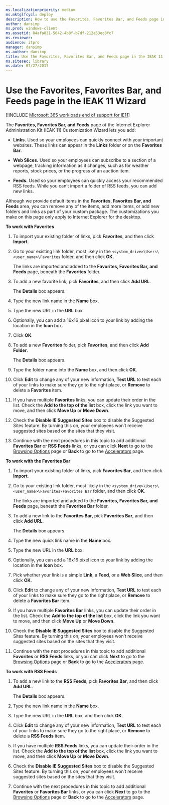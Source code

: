 ```yaml
---
ms.localizationpriority: medium
ms.mktglfcycl: deploy
description: How to use the Favorites, Favorites Bar, and Feeds page in IEAK 11 Customization Wizard to add links, web slices, and feeds to your custom browser package.
author: dansimp
ms.prod: windows-client
ms.assetid: 84afa831-5642-4b8f-b7df-212a53ec8fc7
ms.reviewer: 
audience: itpro
manager: dansimp
ms.author: dansimp
title: Use the Favorites, Favorites Bar, and Feeds page in the IEAK 11 Wizard (Internet Explorer Administration Kit 11 for IT Pros)
ms.sitesec: library
ms.date: 07/27/2017
---
```



# Use the Favorites, Favorites Bar, and Feeds page in the IEAK 11 Wizard

[!INCLUDE [Microsoft 365 workloads end of support for IE11](../includes/microsoft-365-ie-end-of-support.md)]

The **Favorites, Favorites Bar, and Feeds** page of the Internet Explorer Administration Kit (IEAK 11) Customization Wizard lets you add:

-   **Links.** Used so your employees can quickly connect with your important websites. These links can appear in the **Links** folder or on the **Favorites Bar**.

-   **Web Slices.** Used so your employees can subscribe to a section of a webpage, tracking information as it changes, such as for weather reports, stock prices, or the progress of an auction item.

-   **Feeds.** Used so your employees can quickly access your recommended RSS feeds. While you can’t import a folder of RSS feeds, you can add new links.

Although we provide default items in the **Favorites, Favorites Bar, and Feeds** area, you can remove any of the items, add more items, or add new folders and links as part of your custom package. The customizations you make on this page only apply to Internet Explorer for the desktop.

**To work with Favorites**

1.  To import your existing folder of links, pick **Favorites**, and then click **Import**.

2.  Go to your existing link folder, most likely in the `<system_drive>\Users\<user_name>\Favorites` folder, and then click **OK**.<p>
The links are imported and added to the **Favorites, Favorites Bar, and Feeds** page, beneath the **Favorites** folder.

3.  To add a new favorite link, pick **Favorites**, and then click **Add URL**.<p>
The **Details** box appears.

4.  Type the new link name in the **Name** box.

5.  Type the new URL in the **URL** box.

6.  Optionally, you can add a 16x16 pixel icon to your link by adding the location in the **Icon** box.

7.  Click **OK**.

8.  To add a new **Favorites** folder, pick **Favorites**, and then click **Add Folder**.<p>
The **Details** box appears.

9.  Type the folder name into the **Name** box, and then click **OK**.

10. Click **Edit** to change any of your new information, **Test URL** to test each of your links to make sure they go to the right place, or **Remove** to delete a **Favorites** item.

11. If you have multiple **Favorites** links, you can update their order in the list. Check the **Add to the top of the list** box, click the link you want to move, and then click **Move Up** or **Move Down**.

12. Check the **Disable IE Suggested Sites** box to disable the Suggested Sites feature. By turning this on, your employees won’t receive suggested sites based on the sites that they visit.

13. Continue with the next procedures in this topic to add additional **Favorites Bar** or **RSS Feeds** links, or you can click **Next** to go to the [Browsing Options](browsing-options-ieak11-wizard.md) page or **Back** to go to the [Accelerators](accelerators-ieak11-wizard.md) page.

**To work with the Favorites Bar**

1.  To import your existing folder of links, pick **Favorites Bar**, and then click **Import**.

2.  Go to your existing link folder, most likely in the `<system_drive>\Users\<user_name>\Favorites\Favorites Bar` folder, and then click **OK**.<p>
The links are imported and added to the **Favorites, Favorites Bar, and Feeds** page, beneath the **Favorites Bar** folder.

3.  To add a new link to the **Favorites Bar**, pick **Favorites Bar**, and then click **Add URL**.<p>
The **Details** box appears.

4.  Type the new quick link name in the **Name** box.

5.  Type the new URL in the **URL** box.

6.  Optionally, you can add a 16x16 pixel icon to your link by adding the location in the **Icon** box.

7.  Pick whether your link is a simple **Link**, a **Feed**, or a **Web Slice**, and then click **OK**.

8.  Click **Edit** to change any of your new information, **Test URL** to test each of your links to make sure they go to the right place, or **Remove** to delete a **Favorites Bar** item.

9.  If you have multiple **Favorites Bar** links, you can update their order in the list. Check the **Add to the top of the list** box, click the link you want to move, and then click **Move Up** or **Move Down**.

10. Check the **Disable IE Suggested Sites** box to disable the Suggested Sites feature. By turning this on, your employees won’t receive suggested sites based on the sites that they visit.

11. Continue with the next procedures in this topic to add additional **Favorites** or **RSS Feeds** links, or you can click **Next** to go to the [Browsing Options](browsing-options-ieak11-wizard.md) page or **Back** to go to the [Accelerators](accelerators-ieak11-wizard.md) page.

**To work with RSS Feeds**

1.  To add a new link to the **RSS Feeds**, pick **Favorites Bar**, and then click **Add URL**.<p>
The **Details** box appears.

2.  Type the new link name in the **Name** box.

3.  Type the new URL in the **URL** box, and then click **OK**.

4.  Click **Edit** to change any of your new information, **Test URL** to test each of your links to make sure they go to the right place, or **Remove** to delete a **RSS Feeds** item.

5.  If you have multiple **RSS Feeds** links, you can update their order in the list. Check the **Add to the top of the list** box, click the link you want to move, and then click **Move Up** or **Move Down**.

6.  Check the **Disable IE Suggested Sites** box to disable the Suggested Sites feature. By turning this on, your employees won’t receive suggested sites based on the sites that they visit.

7.  Continue with the next procedures in this topic to add additional **Favorites** or **Favorites Bar** links, or you can click **Next** to go to the [Browsing Options](browsing-options-ieak11-wizard.md) page or **Back** to go to the [Accelerators](accelerators-ieak11-wizard.md) page.

 

 





